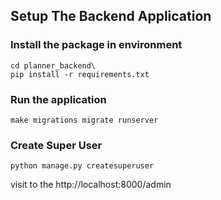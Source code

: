 ## Setup The Backend Application

### Install the package in environment

```commandline
cd planner_backend\
pip install -r requirements.txt
```

### Run the application
```commandline
make migrations migrate runserver
```

### Create Super User
```commandline
python manage.py createsuperuser
```

visit to the http://localhost:8000/admin